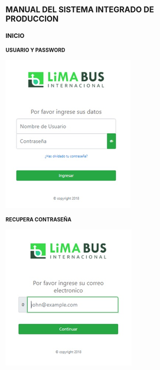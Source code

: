 ## MANUAL DEL SISTEMA INTEGRADO DE PRODUCCION

### INICIO

#### USUARIO Y PASSWORD
![PANTALLA DE INGRESO](Module/manual/View/img/sesion/sesion_0001.jpg)

#### RECUPERA CONTRASEÑA
![SOLICITUD DE RECUPERAR CONTRASEÑA](Module/manual/View/img/sesion/sesion_0002.jpg)